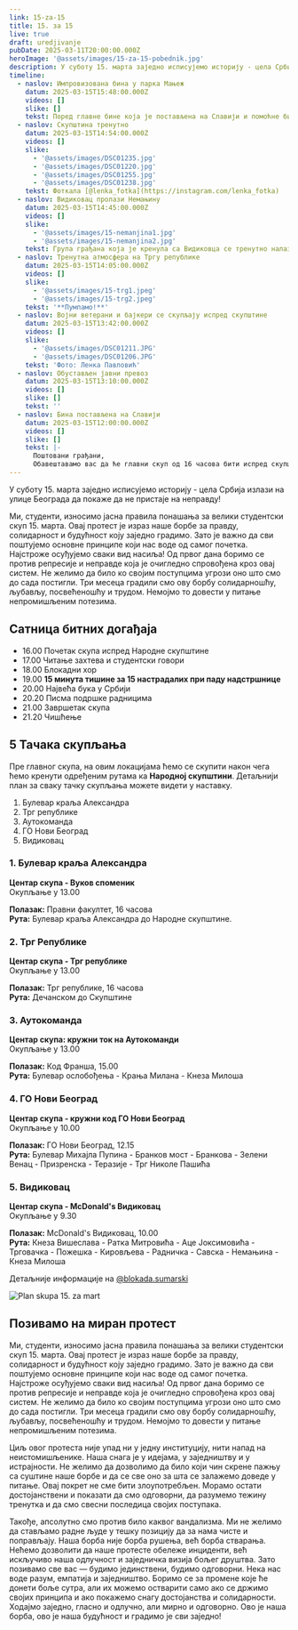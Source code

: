 ```yaml
---
link: 15-za-15
title: 15. за 15
live: true
draft: uredjivanje
pubDate: 2025-03-11T20:00:00.000Z
heroImage: '@assets/images/15-za-15-pobednik.jpg'
description: У суботу 15. марта заједно исписујемо историју - цела Србија излази на улице Београда да покаже да не пристаје на неправду!
timeline:
  - naslov: Импровизована бина у парка Мањеж
    datum: 2025-03-15T15:48:00.000Z
    videos: []
    slike: []
    tekst: Поред главне бине која је постављена на Славији и помоћне бине код скупштине, постављена је још једна помоћна бина у парку Мањеж.
  - naslov: Скупштина тренутно
    datum: 2025-03-15T14:54:00.000Z
    videos: []
    slike:
      - '@assets/images/DSC01235.jpg'
      - '@assets/images/DSC01220.jpg'
      - '@assets/images/DSC01255.jpg'
      - '@assets/images/DSC01238.jpg'
    tekst: Фоткала [@lenka_fotka](https://instagram.com/lenka_fotka)
  - naslov: Видиковац пролази Немањину
    datum: 2025-03-15T14:45:00.000Z
    videos: []
    slike:
      - '@assets/images/15-nemanjina1.jpg'
      - '@assets/images/15-nemanjina2.jpg'
    tekst: Група грађана која је кренула са Видиковца се тренутно налази у Немањиној улици.
  - naslov: Тренутна атмосфера на Тргу републике
    datum: 2025-03-15T14:05:00.000Z
    videos: []
    slike:
      - '@assets/images/15-trg1.jpeg'
      - '@assets/images/15-trg2.jpeg'
    tekst: '**Пумпамо!**'
  - naslov: Војни ветерани и бајкери се скупљају испред скупштине
    datum: 2025-03-15T13:42:00.000Z
    videos: []
    slike:
      - '@assets/images/DSC01211.JPG'
      - '@assets/images/DSC01206.JPG'
    tekst: 'Фото: Ленка Павловић'
  - naslov: Обустављен јавни превоз
    datum: 2025-03-15T13:10:00.000Z
    videos: []
    slike: []
    tekst: ''
  - naslov: Бина постављена на Славији
    datum: 2025-03-15T12:00:00.000Z
    videos: []
    slike: []
    tekst: |-
      Поштовани грађани,  
      Обавештавамо вас да ће главни скуп од 16 часова бити испред скупштине Републике Србије, а бина на којој ће се одржати говори и наступати хор ће бити постављена на Славији. Код скупштине ће бити видео бина где ће грађани моћи да прате пренос уживо са главне бине.
---
```

У суботу 15. марта заједно исписујемо историју - цела Србија излази на улице Београда да покаже да не пристаје на неправду!

Ми, студенти, износимо јасна правила понашања за велики студентски скуп 15. марта. Овај протест је израз наше борбе за правду, солидарност и будућност коју заједно градимо. Зато је важно да сви поштујемо основне принципе који нас воде од самог почетка. Најстроже осуђујемо сваки вид насиља! Од првог дана боримо се против репресије и неправде која је очигледно спровођена кроз овај систем. Не желимо да било ко својим поступцима угрози оно што смо до сада постигли. Три месеца градили смо ову борбу солидарношћу, љубављу, посвећеношћу и трудом. Немојмо то довести у питање непромишљеним потезима.

## Сатница битних догађаја

- 16.00 Почетак скупа испред Народне скупштине
- 17.00 Читање захтева и студентски говори
- 18.00 Блокадни хор
- 19.00 **15 минута тишине за 15 настрадалих при паду надстршнице**
- 20.00 Највећа бука у Србији
- 20.20 Писма подршке радницима
- 21.00 Завршетак скупа
- 21.20 Чишћење

## 5 Тачака скупљања

Пре главног скупа, на овим локацијама ћемо се скупити након чега ћемо кренути одређеним рутама ка **Народној скупштини**. Детаљнији план за сваку тачку скупљања можете видети у наставку.

1. Булевар краља Александра
2. Трг републике
3. Аутокоманда
4. ГО Нови Београд
5. Видиковац

### 1. Булевар краља Александра

**Центар скупа - Вуков споменик**  
Окупљање у 13.00

**Полазак:** Правни факултет, 16 часова  
**Рута:** Булевар краља Александра до Народне скупштине.

### 2. Трг Републике

**Центар скупа - Трг републике**  
Окупљање у 13.00

**Полазак:** Трг републике, 16 часова  
**Рута:** Дечанском до Скупштине

### 3. Аутокоманда

**Центар скупа: кружни ток на Аутокоманди**  
Окупљање у 13.00

**Полазак:** Код Франша, 15.00   
**Рута:** Булевар ослобођења - Крања Милана - Кнеза Милоша

### 4. ГО Нови Београд

**Центар скупа - кружни код ГО Нови Београд**  
Окупљање у 10.00

**Полазак:** ГО Нови Београд, 12.15  
**Рута:** Булевар Михајла Пупина - Бранков мост - Бранкова - Зелени Венац - Призренска - Теразије - Трг Николе Пашића

### 5. Видиковац

**Центар скупа - McDonald's Видиковац**   
Окупљање у 9.30

**Полазак:** McDonald's Видиковац, 10.00  
**Рута:** Кнеза Вишеслава - Ратка Митровића - Аце Јоксимовића - Трговачка - Пожешка - Кировљева - Радничка - Савска - Немањина - Кнеза Милоша

Детаљније информације на [@blokada.sumarski](https://www.instagram.com/blokada.sumarski)

![Plan skupa 15. za mart](@assets/images/15-za-15-plan.jpeg "Plan skupa za 15. mart")

## Позивамо на миран протест

Ми, студенти, износимо јасна правила понашања за велики студентски скуп 15. марта. Овај протест је израз наше борбе за правду, солидарност и будућност коју заједно градимо. Зато је важно да сви поштујемо основне принципе који нас воде од самог почетка. Најстроже осуђујемо сваки вид насиља! Од првог дана боримо се против репресије и неправде која је очигледно спровођена кроз овај систем. Не желимо да било ко својим поступцима угрози оно што смо до сада постигли. Три месеца градили смо ову борбу солидарношћу, љубављу, посвећеношћу и трудом. Немојмо то довести у питање непромишљеним потезима.

Циљ овог протеста није упад ни у једну институцију, нити напад на неистомишљенике. Наша снага је у идејама, у заједништву и у истрајности. Не желимо да дозволимо да било који чин скрене пажњу са суштине наше борбе и да се све оно за шта се залажемо доведе у питање. Овај покрет не сме бити злоупотребљен. Морамо остати достојанствени и показати да смо одговорни, да разумемо тежину тренутка и да смо свесни последица својих поступака.

Такође, апсолутно смо против било каквог вандализма. Ми не желимо да стављамо радне људе у тешку позицију да за нама чисте и поправљају. Наша борба није борба рушења, већ борба стварања. Нећемо дозволити да наше протесте обележе инциденти, већ искључиво наша одлучност и заједничка визија бољег друштва. Зато позивамо све вас — будимо јединствени, будимо одговорни. Нека нас воде разум, емпатија и заједништво. Боримо се за промене које ће донети боље сутра, али их можемо остварити само ако се држимо својих принципа и ако покажемо снагу достојанства и солидарности. Ходајмо заједно, гласно и одлучно, али мирно и одговорно. Ово је наша борба, ово је наша будућност и градимо је сви заједно!
